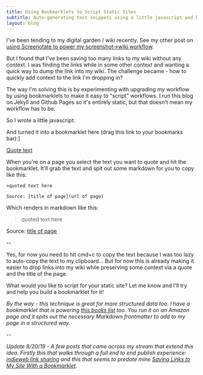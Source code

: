 ```yaml
---
title: Using Bookmarklets to Script Static Sites
subtitle: Auto-generating text snippets using a little javascript and bookmarklet magic
layout: blog
---
```


I've been tending to my digital garden / wiki recently. See my other post on [using Screenotate to power my screenshot->wiki workflow](https://sepiabrown.github.io/2019/06/19/screenotate-wiki/).

But I found that I've been saving too many links to my wiki without any context. I was finding the links while in some other context and wanting a quick way to dump the link into my wiki. The challenge became - how to quickly add context to the link I'm dropping in?

The way I'm solving this is by experimenting with upgrading my workflow by using bookmarklets to make it easy to "script" workflows. I run this blog on Jekyll and Github Pages so it's entirely static, but that doesn't mean my workflow has to be.

So I wrote a little javascript:

<script src="https://gist.github.com/sepiabrown/92ec5f069b5b9bc35cf1fbd7dcbefd1d.js"></script>

And turned it into a bookmarklet here (drag this link to your bookmarks bar):]

[Quote text](javascript:(function()%7Bfunction%20getSelectionText()%20%7Bvar%20text%20%3D%20%22%22%3Bif%20(window.getSelection)%20%7Btext%20%3D%20window.getSelection().toString()%3B%7D%20else%20if%20(document.selection%20%26%26%20document.selection.type%20!%3D%20%22Control%22)%20%7Btext%20%3D%20document.selection.createRange().text%3B%7Dreturn%20text%3B%7Dfunction%20blogquote()%20%7Bvar%20title%20%3D%20document.title%3Bvar%20url%20%3D%20document.location%3Bvar%20host%20%3D%20location.hostname%3Bvar%20quote%20%3D%20getSelectionText()%3Bvar%20mdfile%20%3D%20%22%3E%22%2Bquote%2B%22%5Cn%5Cnsource%3A%20%5B%22%2Btitle%2B%22%5D(%22%2Burl%2B%22)%22%3Bprompt(%22copy%22%2Cmdfile)%3B%7Dblogquote()%7D)())

When you're on a page you select the text you want to quote and hit the bookmarklet. It'll grab the text and spit out some markdown for you to copy like this:

```
>quoted text here

Source: [title of page](url of page)
```

Which renders in markdown like this:

>quoted text here

Source: [title of page](url)

--

Yes, for now you need to hit cmd+c to copy the text because I was too lazy to auto-copy the text to my clipboard... But for now this is already making it easier to drop links into my wiki while preserving some context via a quote and the title of the page.

What would you like to script for your static site? Let me know and I'll try and help you build a bookmarklet for it!

*By the way - this technique is great for more structured data too. I have a bookmarklet that is powering [this books list](https://sepiabrown.github.io/wiki/books/books-read/) too. You run it on an Amazon page and it spits out the necessary Markdown frontmatter to add to my page in a structured way.*

--

*Update 8/20/19 - A few posts that came across my stream that extend this idea. Firstly this that walks through a full end to end publish experience: [indieweb link sharing](https://mxb.dev/blog/indieweb-link-sharing/) and this that seems to predate mine [Saving Links to My Site With a Bookmarklet](https://timkadlec.com/remembers/2018-02-06-saving-links-to-my-site-with-a-bookmarklet/).*